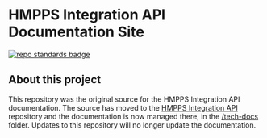 # HMPPS Integration API Documentation Site

[![repo standards badge](https://img.shields.io/badge/dynamic/json?color=blue&style=flat&logo=github&label=MoJ%20Compliant&query=%24.result&url=https%3A%2F%2Foperations-engineering-reports.cloud-platform.service.justice.gov.uk%2Fapi%2Fv1%2Fcompliant_public_repositories%2Ftemplate-documentation-site)](https://operations-engineering-reports.cloud-platform.service.justice.gov.uk/public-github-repositories.html#template-documentation-site "Link to report")

## About this project

This repository was the original source for the HMPPS Integration API documentation. The source has moved to the [HMPPS Integration API](https://github.com/ministryofjustice/hmpps-integration-api/) repository and the documentation is now managed there, in the [/tech-docs](https://github.com/ministryofjustice/hmpps-integration-api/tree/main/tech-docs) folder. Updates to this repository will no longer update the documentation.
